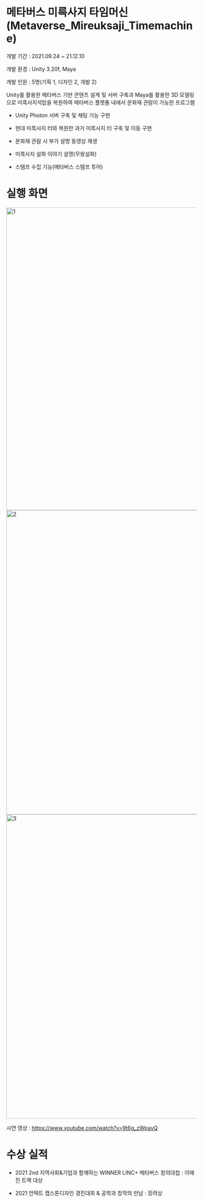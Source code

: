 # 메타버스 미륵사지 타임머신(Metaverse_Mireuksaji_Timemachine)

개발 기간 : 2021.09.24 ~ 21.12.10

개발 환경 : Unity 3.20f, Maya

개발 인원 : 5명(기획 1, 디자인 2, 개발 2)

Unity를 활용한 메타버스 기반 콘텐츠 설계 및 서버 구축과  Maya를 활용한 3D 모델링으로 미륵사지석탑을 복원하여 메타버스 플랫폼 내에서 문화재 관람이 가능한 프로그램

- Unity Photon 서버 구축 및 채팅 기능 구현

- 현대 미륵사지 터와 복원한 과거 미륵사지 터 구축 및 이동 구현

- 문화재 관람 시 부가 설명 동영상 재생

- 미륵사지 설화 이야기 설명(무왕설화)

- 스탬프 수집 기능(메타버스 스탬프 투어)


# 실행 화면

<img width="799" alt="1" src="https://user-images.githubusercontent.com/96518656/170250175-7ef47dff-b595-4c6e-bdbf-07d0a83b7310.PNG">
<img width="803" alt="2" src="https://user-images.githubusercontent.com/96518656/170250178-139a7abb-1686-4e22-813f-4a3c6e1ed380.PNG">
<img width="803" alt="3" src="https://user-images.githubusercontent.com/96518656/170250186-4af87065-284a-445c-884e-df934a4bf5a1.PNG">


시연 영상 : https://www.youtube.com/watch?v=9t6g_zWpavQ

# 수상 실적

- 2021 2nd 지역사회&기업과 함께하는 WINNER LINC+ 메타버스 창의대첩 : 이매진 트랙 대상

- 2021 언택트 캡스톤디자인 경진대회 & 공학과 창작의 만남 : 장려상

